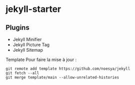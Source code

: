 # jekyll-starter

## Plugins
* Jekyll Minifier
* Jekyll Picture Tag
* Jekyll Sitemap

Template
Pour faire la mise à jour :

```
git remote add template https://github.com/noesya/jekyll
git fetch --all
git merge template/main --allow-unrelated-histories
```
